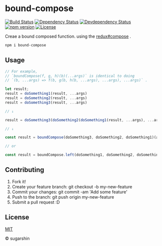 # bound-compose

[![Build Status][travis-image]][travis-url]
[![Dependency Status][david-image]][david-url]
[![Devdependency Status][david-dev-image]][david-dev-url]
[![npm version][npm-image]][npm-url]
[![License][license-image]][license-url]

Creae a bound composed function. using the [redux#compose](http://redux.js.org/docs/api/compose.html) .

```sh
npm i bound-compose
```

## Usage

```js
// For example,
// `boundCompose(f, g, h)(b)(...args)` is identical to doing
// `(b, ...args) => f(b, g(b, h(b, ...args), ...args), ...args)` .

let result;
result = doSomething1(result, ...args)
result = doSomething2(result, ...args)
result = doSomething3(result, ...args)

// ↓

result = doSomething3(doSomething2(doSomething1(result, ...args), ...args), ...args)

// ↓

const result = boundCompose(doSomething3, doSomething2, doSomething1)(arg)(...args)

// or

const result = boundCompose.left(doSomething1, doSomething2, doSomething3)(arg)(...args)
```

## Contributing

1. Fork it!
2. Create your feature branch: git checkout -b my-new-feature
3. Commit your changes: git commit -am 'Add some feature'
4. Push to the branch: git push origin my-new-feature
5. Submit a pull request :D
## License

[MIT][license-url]

© sugarshin

[npm-image]: https://img.shields.io/npm/v/bound-compose.svg?style=flat-square
[npm-url]: https://www.npmjs.org/package/bound-compose
[travis-image]: https://img.shields.io/travis/sugarshin/bound-compose/master.svg?branch=master&style=flat-square
[travis-url]: https://travis-ci.org/sugarshin/bound-compose
[david-image]: https://david-dm.org/sugarshin/bound-compose.svg?style=flat-square
[david-url]: https://david-dm.org/sugarshin/bound-compose
[david-dev-image]: https://david-dm.org/sugarshin/bound-compose/dev-status.svg?style=flat-square
[david-dev-url]: https://david-dm.org/sugarshin/bound-compose#info=devDependencies
[license-image]: https://img.shields.io/:license-mit-blue.svg?style=flat-square
[license-url]: https://sugarshin.mit-license.org/
